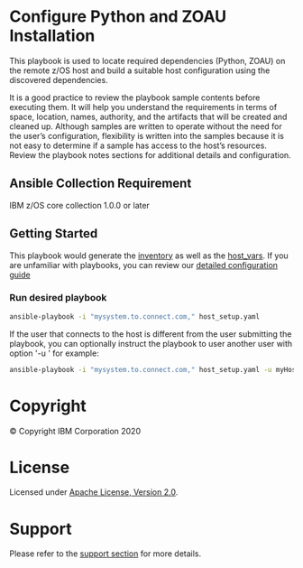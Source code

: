 # Configure Python and ZOAU Installation

This playbook is used to locate required dependencies (Python, ZOAU) on the
remote z/OS host and build a suitable host configuration using the discovered
dependencies.

It is a good practice to review the playbook sample contents before executing
them. It will help you understand the requirements in terms of space, location,
names, authority, and the artifacts that will be created and cleaned up.
Although samples are written to operate without the need for the user’s
configuration, flexibility is written into the samples because it is not easy
to determine if a sample has access to the host’s resources. Review the
playbook notes sections for additional details and configuration.

## Ansible Collection Requirement

   IBM z/OS core collection 1.0.0 or later

## Getting Started

This playbook would generate the [inventory](https://github.com/IBM/z_ansible_collections_samples/blob/master/docs/share/configuration_guide.md#inventory)
as well as the [host_vars](https://github.com/IBM/z_ansible_collections_samples/blob/master/docs/share/configuration_guide.md#variables).
If you are unfamiliar with playbooks, you can review
our [detailed configuration guide](../../docs/share/configuration_guide.md)

### Run desired playbook

```bash
ansible-playbook -i "mysystem.to.connect.com," host_setup.yaml
```

If the user that connects to the host is different from the user submitting
the playbook, you can optionally instruct the playbook to user another user
with option '-u <username>' for example:

```bash
ansible-playbook -i "mysystem.to.connect.com," host_setup.yaml -u myHostUser
```

# Copyright

© Copyright IBM Corporation 2020

# License

Licensed under [Apache License,
Version 2.0](https://opensource.org/licenses/Apache-2.0).

# Support

Please refer to the [support section](../../README.md#support) for more
details.